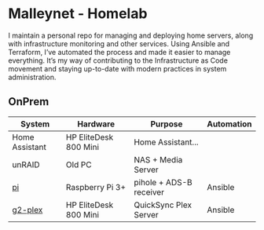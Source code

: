 # Malleynet - Homelab

I maintain a personal repo for managing and deploying home servers, along with infrastructure monitoring and other services. Using Ansible and Terraform, I’ve automated the process and made it easier to manage everything. It’s my way of contributing to the Infrastructure as Code movement and staying up-to-date with modern practices in system administration.

## OnPrem

| System                                 | Hardware              | Purpose                 | Automation |
| -------------------------------------- | --------------------- | ----------------------- | ---------- |
| Home Assistant                         | HP EliteDesk 800 Mini | Home Assistant...       |            |
| unRAID                                 | Old PC                | NAS + Media Server      |            |
| [pi](./ansible/pi/README.md)           | Raspberry Pi 3+       | pihole + ADS-B receiver | Ansible    |
| [g2-plex](./ansible/g2-plex/README.md) | HP EliteDesk 800 Mini | QuickSync Plex Server   | Ansible    |